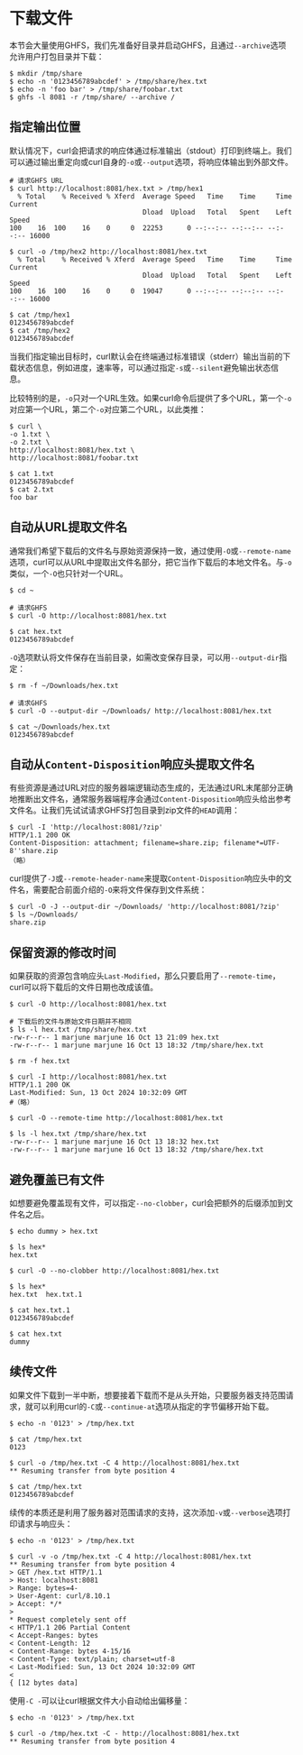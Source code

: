 # 下载文件

本节会大量使用GHFS，我们先准备好目录并启动GHFS，且通过`--archive`选项允许用户打包目录并下载：

```shell
$ mkdir /tmp/share
$ echo -n '0123456789abcdef' > /tmp/share/hex.txt
$ echo -n 'foo bar' > /tmp/share/foobar.txt
$ ghfs -l 8081 -r /tmp/share/ --archive /
```

## 指定输出位置

默认情况下，curl会把请求的响应体通过标准输出（stdout）打印到终端上。我们可以通过输出重定向或curl自身的`-o`或`--output`选项，将响应体输出到外部文件。

```shell
# 请求GHFS URL
$ curl http://localhost:8081/hex.txt > /tmp/hex1
  % Total    % Received % Xferd  Average Speed   Time    Time     Time  Current
                                 Dload  Upload   Total   Spent    Left  Speed
100    16  100    16    0     0  22253      0 --:--:-- --:--:-- --:--:-- 16000

$ curl -o /tmp/hex2 http://localhost:8081/hex.txt
  % Total    % Received % Xferd  Average Speed   Time    Time     Time  Current
                                 Dload  Upload   Total   Spent    Left  Speed
100    16  100    16    0     0  19047      0 --:--:-- --:--:-- --:--:-- 16000

$ cat /tmp/hex1
0123456789abcdef
$ cat /tmp/hex2
0123456789abcdef
```

当我们指定输出目标时，curl默认会在终端通过标准错误（stderr）输出当前的下载状态信息，例如进度，速率等，可以通过指定`-s`或`--silent`避免输出状态信息。

比较特别的是，`-o`只对一个URL生效。如果curl命令后提供了多个URL，第一个`-o`对应第一个URL，第二个`-o`对应第二个URL，以此类推：

```shell
$ curl \
-o 1.txt \
-o 2.txt \
http://localhost:8081/hex.txt \
http://localhost:8081/foobar.txt

$ cat 1.txt
0123456789abcdef
$ cat 2.txt
foo bar
```

## 自动从URL提取文件名

通常我们希望下载后的文件名与原始资源保持一致，通过使用`-O`或`--remote-name`选项，curl可以从URL中提取出文件名部分，把它当作下载后的本地文件名。与`-o`类似，一个`-O`也只针对一个URL。

```shell
$ cd ~

# 请求GHFS
$ curl -O http://localhost:8081/hex.txt

$ cat hex.txt
0123456789abcdef
```

`-O`选项默认将文件保存在当前目录，如需改变保存目录，可以用`--output-dir`指定：

```shell
$ rm -f ~/Downloads/hex.txt

# 请求GHFS
$ curl -O --output-dir ~/Downloads/ http://localhost:8081/hex.txt

$ cat ~/Downloads/hex.txt
0123456789abcdef
```

## 自动从`Content-Disposition`响应头提取文件名

有些资源是通过URL对应的服务器端逻辑动态生成的，无法通过URL末尾部分正确地推断出文件名，通常服务器端程序会通过`Content-Disposition`响应头给出参考文件名。让我们先试试请求GHFS打包目录到zip文件的`HEAD`调用：

```shell
$ curl -I 'http://localhost:8081/?zip'
HTTP/1.1 200 OK
Content-Disposition: attachment; filename=share.zip; filename*=UTF-8''share.zip
（略）
```

curl提供了`-J`或`--remote-header-name`来提取`Content-Disposition`响应头中的文件名，需要配合前面介绍的`-O`来将文件保存到文件系统：

```shell
$ curl -O -J --output-dir ~/Downloads/ 'http://localhost:8081/?zip'
$ ls ~/Downloads/
share.zip
```

## 保留资源的修改时间

如果获取的资源包含响应头`Last-Modified`，那么只要启用了`--remote-time`，curl可以将下载后的文件日期也改成该值。

```shell
$ curl -O http://localhost:8081/hex.txt

# 下载后的文件与原始文件日期并不相同
$ ls -l hex.txt /tmp/share/hex.txt
-rw-r--r-- 1 marjune marjune 16 Oct 13 21:09 hex.txt
-rw-r--r-- 1 marjune marjune 16 Oct 13 18:32 /tmp/share/hex.txt
```

```shell
$ rm -f hex.txt

$ curl -I http://localhost:8081/hex.txt
HTTP/1.1 200 OK
Last-Modified: Sun, 13 Oct 2024 10:32:09 GMT
#（略）

$ curl -O --remote-time http://localhost:8081/hex.txt

$ ls -l hex.txt /tmp/share/hex.txt
-rw-r--r-- 1 marjune marjune 16 Oct 13 18:32 hex.txt
-rw-r--r-- 1 marjune marjune 16 Oct 13 18:32 /tmp/share/hex.txt
```

## 避免覆盖已有文件

如想要避免覆盖现有文件，可以指定`--no-clobber`，curl会把额外的后缀添加到文件名之后。

```shell
$ echo dummy > hex.txt

$ ls hex*
hex.txt

$ curl -O --no-clobber http://localhost:8081/hex.txt

$ ls hex*
hex.txt  hex.txt.1

$ cat hex.txt.1
0123456789abcdef

$ cat hex.txt
dummy
```

## 续传文件

如果文件下载到一半中断，想要接着下载而不是从头开始，只要服务器支持范围请求，就可以利用curl的`-C`或`--continue-at`选项从指定的字节偏移开始下载。

```shell
$ echo -n '0123' > /tmp/hex.txt

$ cat /tmp/hex.txt
0123

$ curl -o /tmp/hex.txt -C 4 http://localhost:8081/hex.txt
** Resuming transfer from byte position 4

$ cat /tmp/hex.txt
0123456789abcdef
```

续传的本质还是利用了服务器对范围请求的支持，这次添加`-v`或`--verbose`选项打印请求与响应头：

```shell
$ echo -n '0123' > /tmp/hex.txt

$ curl -v -o /tmp/hex.txt -C 4 http://localhost:8081/hex.txt
** Resuming transfer from byte position 4
> GET /hex.txt HTTP/1.1
> Host: localhost:8081
> Range: bytes=4-
> User-Agent: curl/8.10.1
> Accept: */*
> 
* Request completely sent off
< HTTP/1.1 206 Partial Content
< Accept-Ranges: bytes
< Content-Length: 12
< Content-Range: bytes 4-15/16
< Content-Type: text/plain; charset=utf-8
< Last-Modified: Sun, 13 Oct 2024 10:32:09 GMT
< 
{ [12 bytes data]
```

使用`-C -`可以让curl根据文件大小自动给出偏移量：

```shell
$ echo -n '0123' > /tmp/hex.txt

$ curl -o /tmp/hex.txt -C - http://localhost:8081/hex.txt
** Resuming transfer from byte position 4
```
